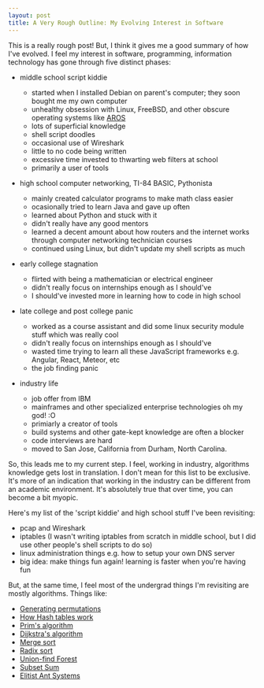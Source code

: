 ```yaml
---
layout: post
title: A Very Rough Outline: My Evolving Interest in Software
---
```


This is a really rough post! But, I think it gives me a good summary of how I've evolved.
I feel my interest in software, programming, information technology has gone through five distinct phases:

* middle school script kiddie
    * started when I installed Debian on parent's computer; they soon bought me my own computer
    * unhealthy obsession with Linux, FreeBSD, and other obscure operating systems like [AROS](https://aros.sourceforge.io/)
    * lots of superficial knowledge 
    * shell script doodles 
    * occasional use of Wireshark
    * little to no code being written
    * excessive time invested to thwarting web filters at school
    * primarily a user of tools

* high school computer networking, TI-84 BASIC, Pythonista
   * mainly created calculator programs to make math class easier
   * ocasionally tried to learn Java and gave up often
   * learned about Python and stuck with it
   * didn't really have any good mentors
   * learned a decent amount about how routers and the internet works through computer networking technician courses
   * continued using Linux, but didn't update my shell scripts as much

* early college stagnation
   * flirted with being a mathematician or electrical engineer
   * didn't really focus on internships enough as I should've
   * I should've invested more in learning how to code in high school

* late college and post college panic
   * worked as a course assistant and did some linux security module stuff which was really cool
   * didn't really focus on internships enough as I should've
   * wasted time trying to learn all these JavaScript frameworks e.g. Angular, React, Meteor, etc
   * the job finding panic

* industry life
   * job offer from IBM
   * mainframes and other specialized enterprise technologies oh my god! :O
   * primiarly a creator of tools
   * build systems and other gate-kept knowledge are often a blocker
   * code interviews are hard
   * moved to San Jose, California from Durham, North Carolina.

So, this leads me to my current step. I feel, working in industry, algorithms knowledge gets lost in translation.
I don't mean for this list to be exclusive.  It's more of an indication that working in the industry can be different from an academic environment.
It's absolutely true that over time, you can become a bit myopic. 

Here's my list of the 'script kiddie' and high school stuff I've been revisiting:
* pcap and Wireshark
* iptables (I wasn't writing iptables from scratch in middle school, but I did use other people's shell scripts to do so)
* linux administration things e.g. how to setup your own DNS server
* big idea: make things fun again! learning is faster when you're having fun

But, at the same time, I feel most of the undergrad things I'm revisiting are mostly algorithms.
Things like:

* [Generating permutations](https://en.wikipedia.org/wiki/Permutation#Algorithms_to_generate_permutations)
* [How Hash tables work](https://en.wikipedia.org/wiki/Hash_table)
* [Prim's algorithm](https://en.wikipedia.org/wiki/Prim%27s_algorithm)
* [Dijkstra's algorithm](https://en.wikipedia.org/wiki/Dijkstra%27s_algorithm)
* [Merge sort](https://en.wikipedia.org/wiki/Merge_sort)
* [Radix sort](https://en.wikipedia.org/wiki/Radix_sort)
* [Union-find Forest](https://en.wikipedia.org/wiki/Disjoint-set_data_structure)
* [Subset Sum](https://en.wikipedia.org/wiki/Subset_sum_problem)
* [Elitist Ant Systems](https://en.wikipedia.org/wiki/Ant_colony_optimization_algorithms#Elitist_Ant_System)
